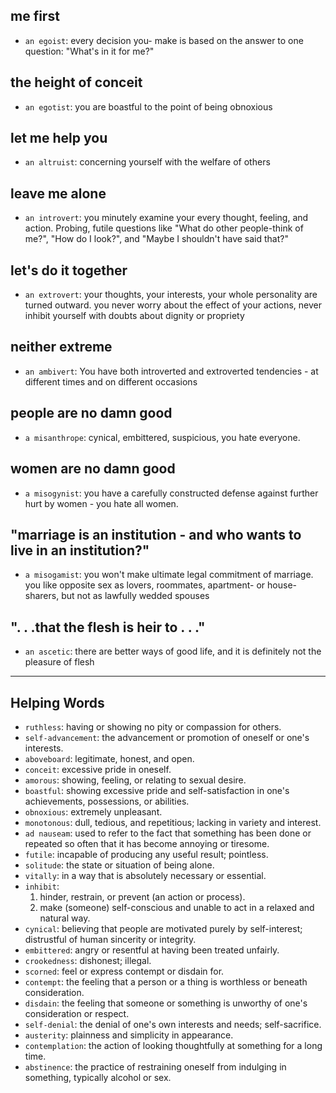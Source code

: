 ## me first

- `an egoist`: every decision you- make is based on the answer to one question: "What's in it for me?"

## the height of conceit

- `an egotist`: you are boastful to the point of being obnoxious

## let me help you

- `an altruist`: concerning yourself with the welfare of others

## leave me alone

- `an introvert`: you minutely examine your every thought, feeling, and action. Probing, futile questions like "What do other people-think of me?", "How do I look?", and "Maybe I shouldn't have said that?"

## let's do it together

- `an extrovert`: your thoughts, your interests, your whole personality are turned outward. you never worry about the effect of your actions, never inhibit yourself with doubts about dignity or propriety

## neither extreme

- `an ambivert`: You have both introverted and extroverted tendencies - at different times and on different occasions

## people are no damn good

- `a misanthrope`: cynical, embittered, suspicious, you hate everyone.

## women are no damn good

- `a misogynist`: you have a carefully constructed defense against further hurt by women - you hate all women.

## "marriage is an institution - and who wants to live in an institution?"

- `a misogamist`: you won't make ultimate legal commitment of marriage. you like opposite sex as lovers, roommates, apartment- or house-sharers, but not as lawfully wedded spouses

## ". . .that the flesh is heir to . . ."

- `an ascetic`: there are better ways of good life, and it is definitely not the pleasure of flesh

---

## Helping Words

- `ruthless`: having or showing no pity or compassion for others.
- `self-advancement`: the advancement or promotion of oneself or one's interests.
- `aboveboard`: legitimate, honest, and open.
- `conceit`: excessive pride in oneself.
- `amorous`: showing, feeling, or relating to sexual desire.
- `boastful`: showing excessive pride and self-satisfaction in one's achievements, possessions, or abilities.
- `obnoxious`: extremely unpleasant.
- `monotonous`: dull, tedious, and repetitious; lacking in variety and interest.
- `ad nauseam`: used to refer to the fact that something has been done or repeated so often that it has become annoying or tiresome.
- `futile`: incapable of producing any useful result; pointless.
- `solitude`: the state or situation of being alone.
- `vitally`: in a way that is absolutely necessary or essential.
- `inhibit`:
  1. hinder, restrain, or prevent (an action or process).
  2. make (someone) self-conscious and unable to act in a relaxed and natural way.
- `cynical`: believing that people are motivated purely by self-interest; distrustful of human sincerity or integrity.
- `embittered`: angry or resentful at having been treated unfairly.
- `crookedness`: dishonest; illegal.
- `scorned`: feel or express contempt or disdain for.
- `contempt`: the feeling that a person or a thing is worthless or beneath consideration.
- `disdain`: the feeling that someone or something is unworthy of one's consideration or respect.
- `self-denial`: the denial of one's own interests and needs; self-sacrifice.
- `austerity`: plainness and simplicity in appearance.
- `contemplation`: the action of looking thoughtfully at something for a long time.
- `abstinence`: the practice of restraining oneself from indulging in something, typically alcohol or sex.
